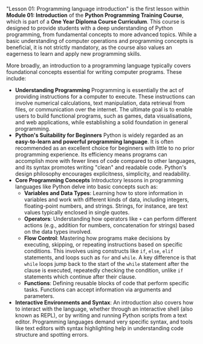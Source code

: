 "Lesson 01: Programming language introduction" is the first lesson within **Module 01: Introduction** of the **Python Programming Training Course**, which is part of a **One Year Diploma Course Curriculum**. This course is designed to provide students with a deep understanding of Python programming, from fundamental concepts to more advanced topics. While a basic understanding of computer operations and programming concepts is beneficial, it is not strictly mandatory, as the course also values an eagerness to learn and apply new programming skills.

More broadly, an introduction to a programming language typically covers foundational concepts essential for writing computer programs. These include:

*   **Understanding Programming** Programming is essentially the act of providing instructions for a computer to execute. These instructions can involve numerical calculations, text manipulation, data retrieval from files, or communication over the internet. The ultimate goal is to enable users to build functional programs, such as games, data visualisations, and web applications, while establishing a solid foundation in general programming.
*   **Python's Suitability for Beginners** Python is widely regarded as an **easy-to-learn and powerful programming language**. It is often recommended as an excellent choice for beginners with little to no prior programming experience. Its efficiency means programs can accomplish more with fewer lines of code compared to other languages, and its syntax promotes writing "clean" and readable code. Python's design philosophy encourages explicitness, simplicity, and readability.
*   **Core Programming Concepts** Introductory lessons in programming languages like Python delve into basic concepts such as:
    *   **Variables and Data Types**: Learning how to store information in variables and work with different kinds of data, including integers, floating-point numbers, and strings. Strings, for instance, are text values typically enclosed in single quotes.
    *   **Operators**: Understanding how operators like `+` can perform different actions (e.g., addition for numbers, concatenation for strings) based on the data types involved.
    *   **Flow Control**: Mastering how programs make decisions by executing, skipping, or repeating instructions based on specific conditions. This involves using constructs like `if`, `else`, `elif` statements, and loops such as `for` and `while`. A key difference is that `while` loops jump back to the start of the `while` statement after the clause is executed, repeatedly checking the condition, unlike `if` statements which continue after their clause.
    *   **Functions**: Defining reusable blocks of code that perform specific tasks. Functions can accept information via arguments and parameters.
*   **Interactive Environments and Syntax**: An introduction also covers how to interact with the language, whether through an interactive shell (also known as REPL), or by writing and running Python scripts from a text editor. Programming languages demand very specific syntax, and tools like text editors with syntax highlighting help in understanding code structure and spotting errors.